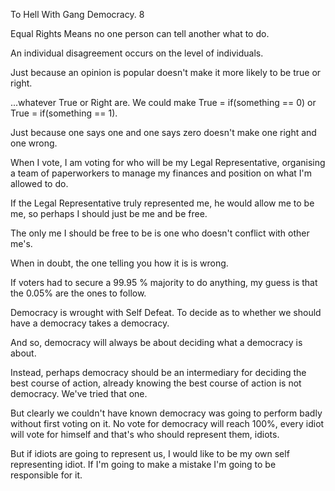 To Hell With Gang Democracy. 8

Equal Rights Means no one person can tell another what to do.

An individual disagreement occurs on the level of individuals.

Just because an opinion is popular doesn't make it more likely to be true or right.

...whatever True or Right are. We could make True = if(something == 0) or True = if(something == 1).

Just because one says one and one says zero doesn't make one right and one wrong.

When I vote, I am voting for who will be my Legal Representative, organising a team of paperworkers to manage my finances and position on what I'm allowed to do.

If the Legal Representative truly represented me, he would allow me to be me, so perhaps I should just be me and be free.

The only me I should be free to be is one who doesn't conflict with other me's.

When in doubt, the one telling you how it is is wrong.

If voters had to secure a 99.95 % majority to do anything, my guess is that the 0.05% are the ones to follow.

Democracy is wrought with Self Defeat. To decide as to whether we should have a democracy takes a democracy.

And so, democracy will always be about deciding what a democracy is about.

Instead, perhaps democracy should be an intermediary for deciding the best course of action, already knowing the best course of action is not democracy. We've tried that one.

But clearly we couldn't have known democracy was going to perform badly without first voting on it. No vote for democracy will reach 100%, every idiot will vote for himself and that's who should represent them, idiots.

But if idiots are going to represent us, I would like to be my own self representing idiot. If I'm going to make a mistake I'm going to be responsible for it.